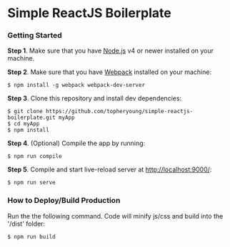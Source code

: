 # Simple ReactJS Boilerplate

### Getting Started

**Step 1**. Make sure that you have [Node.js](https://nodejs.org/) v4 or newer installed on your
machine.

**Step 2**. Make sure that you have [Webpack](https://webpack.github.io/docs/) installed on your machine:

```shell
$ npm install -g webpack webpack-dev-server
```

**Step 3**. Clone this repository and install dev dependencies:

```shell
$ git clone https://github.com/topheryoung/simple-reactjs-boilerplate.git myApp
$ cd myApp
$ npm install
```

**Step 4**. (Optional) Compile the app by running:

```shell
$ npm run compile
```

**Step 5**. Compile and start live-reload server at [http://localhost:9000/](http://localhost:9000/):

```shell
$ npm run serve
```



### How to Deploy/Build Production

Run the the following command. Code will minify js/css and build into the '/dist' folder:

```shell
$ npm run build
```
